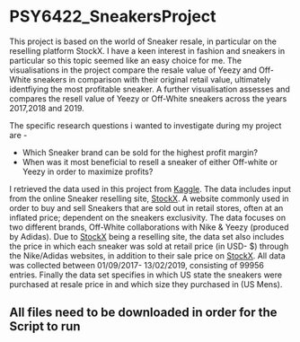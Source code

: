 # PSY6422_SneakersProject
This project is based on the world of Sneaker resale, in particular on the reselling platform StockX. I have a keen interest in fashion and sneakers in particular so this topic seemed like an easy choice for me. The visualisations in the project compare the resale value of Yeezy and Off-White sneakers in comparison with their original retail value, ultimately identfiying the most profitable sneaker. A further visualisation assesses and compares the resell value of Yeezy or Off-White sneakers across the years 2017,2018 and 2019. 

The specific research questions i wanted to investigate during my project are -
* Which Sneaker brand can be sold for the highest profit margin?
* When was it most beneficial to resell a sneaker of either Off-white or Yeezy in order to maximize profits?

I retrieved the data used in this project from  [Kaggle](https://www.kaggle.com/datasets/hudsonstuck/stockx-data-contest). The data includes input from the online Sneaker reselling site, [StockX](https://stockx.com). A website commonly used in order to buy and sell Sneakers that are sold out in retail stores, often at an inflated price; dependent on the sneakers exclusivity. The data focuses on two different brands, Off-White collaborations with Nike & Yeezy (produced by Adidas). Due to [StockX](https://stockx.com) being a reselling site, the data set also includes the price in which each sneaker was sold at retail price (in USD- $) through the Nike/Adidas websites, in addition to their sale price on [StockX](https://stockx.com). All data was collected between 01/09/2017- 13/02/2019, consisting of 99956 entries. Finally the data set specifies in which US state the sneakers were purchased at resale price in and which size they purchased in (US Mens).

## All files need to be downloaded in order for the Script to run
